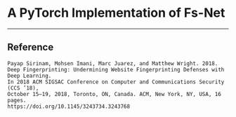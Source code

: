 # A PyTorch Implementation of Fs-Net

---
## Reference
```
Payap Sirinam, Mohsen Imani, Marc Juarez, and Matthew Wright. 2018.
Deep Fingerprinting: Undermining Website Fingerprinting Defenses with Deep Learning. 
In 2018 ACM SIGSAC Conference on Computer and Communications Security (CCS ’18), 
October 15–19, 2018, Toronto, ON, Canada. ACM, New York, NY, USA, 16 pages. 
https://doi.org/10.1145/3243734.3243768
```

